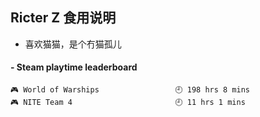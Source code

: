 ## Ricter Z 食用说明
- 喜欢猫猫，是个冇猫孤儿

<!-- steam-box start -->
#### - Steam playtime leaderboard
```text
🎮 World of Warships                 🕘 198 hrs 8 mins
🎮 NITE Team 4                       🕘 11 hrs 1 mins
```
<!-- Powered by https://github.com/YouEclipse/steam-box . -->
<!-- steam-box end -->

